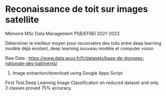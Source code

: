 # Reconaissance de toit sur images satellite

Mémoire MSc Data Management PSB/EFREI 2021-2023

Déterminer le meilleur moyen pour reconnaitre des toits entre deep learning modèle déjà existant, deep learning nouveau modèle et computer vision


Raw Data : https://www.data.gouv.fr/fr/datasets/base-de-donnees-nationale-des-batiments/ 

1. Image extraction/download using Google Apps Script

First Test Deep Learning Image Classification on reduced dataset and only 2 classes proved 75% accuracy.
